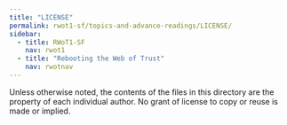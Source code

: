 ```yaml
---
title: "LICENSE"
permalink: rwot1-sf/topics-and-advance-readings/LICENSE/
sidebar:
  - title: RWoT1-SF
    nav: rwot1
  - title: "Rebooting the Web of Trust"
    nav: rwotnav
---
```


Unless otherwise noted, the contents of the files in this directory are the property of each individual author. No grant of license to copy or reuse is made or implied.
